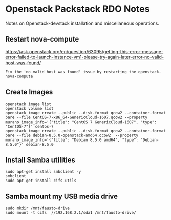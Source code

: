 # Openstack Packstack RDO Notes

Notes on Openstack-devstack installation and miscellaneous operations.

## Restart nova-compute
https://ask.openstack.org/en/question/63095/getting-this-error-message-error-failed-to-launch-instance-vm1-please-try-again-later-error-no-valid-host-was-found/
```
Fix the 'no valid host was found' issue by restarting the openstack-nova-compute
```

## Create Images
```
openstack image list
openstack volume list
openstack image create --public --disk-format qcow2 --container-format bare --file CentOS-7-x86_64-GenericCloud-1607.qcow2 --property murano_image_info='{"title": "CentOS 7 GenericCloud-1607", "type": "CentOS-7"}' centos-7
openstack image create --public --disk-format qcow2 --container-format bare --file debian-8.5.0-openstack-amd64.qcow2  --property murano_image_info='{"title": "Debian 8.5.0 amd64", "type": "Debian-8.5.0"}' debian-8.5.0
```

## Install Samba utilities
```
sudo apt-get install smbclient -y
smbclient
sudo apt-get install cifs-utils
```

## Samba mount my USB media drive
```
sudo mkdir /mnt/fausto-drive
sudo mount -t cifs  //192.168.2.1/sda1 /mnt/fausto-drive/
```
